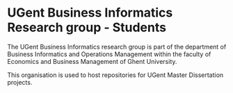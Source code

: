 # UGent Business Informatics Research group - Students

The UGent Business Informatics research group is part of the department of Business Informatics and Operations Management within the faculty of Economics and Business Management of Ghent University.

This organisation is used to host repositories for UGent Master Dissertation projects.
